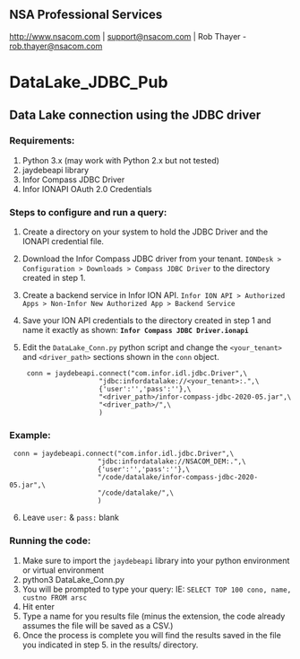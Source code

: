 ## NSA Professional Services
http://www.nsacom.com | support@nsacom.com | Rob Thayer - rob.thayer@nsacom.com


# DataLake_JDBC_Pub

## Data Lake connection using the JDBC driver


### Requirements:
1. Python 3.x (may work with Python 2.x but not tested)
2. jaydebeapi library
3. Infor Compass JDBC Driver
4. Infor IONAPI OAuth 2.0 Credentials


### Steps to configure and run a query:
1. Create a directory on your system to hold the JDBC Driver and the IONAPI credential file. 
2. Download the Infor Compass JDBC driver from your tenant.  `IONDesk > Configuration > Downloads > Compass JDBC Driver` to the directory created in step 1.
3. Create a backend service in Infor ION API. `Infor ION API > Authorized Apps > Non-Infor New Authorized App > Backend Service` 
4. Save your ION API credentials to the directory created in step 1 and name it exactly as shown: **`Infor Compass JDBC Driver.ionapi`**
5. Edit the `DataLake_Conn.py` python script and change the `<your_tenant>` and `<driver_path>` sections shown in the `conn` object. 


        conn = jaydebeapi.connect("com.infor.idl.jdbc.Driver",\
                          "jdbc:infordatalake://<your_tenant>:.",\
                          {'user':'','pass':''},\
                          "<driver_path>/infor-compass-jdbc-2020-05.jar",\
                          "<driver_path>/",\
                          )

### Example:

     conn = jaydebeapi.connect("com.infor.idl.jdbc.Driver",\
                          "jdbc:infordatalake://NSACOM_DEM:.",\
                          {'user':'','pass':''},\
                          "/code/datalake/infor-compass-jdbc-2020-05.jar",\
                          "/code/datalake/",\
                          )
6. Leave `user:` & `pass:` blank       

### Running the code:
1. Make sure to import the `jaydebeapi` library into your python environment or virtual environment
2. python3 DataLake_Conn.py 
3. You will be prompted to type your query: IE: `SELECT TOP 100 cono, name, custno FROM arsc` 
4. Hit enter
5. Type a name for you results file (minus the extension, the code already assumes the file will be saved as a CSV.)
6. Once the process is complete you will find the results saved in the file you indicated in step 5. in the results/ directory.
